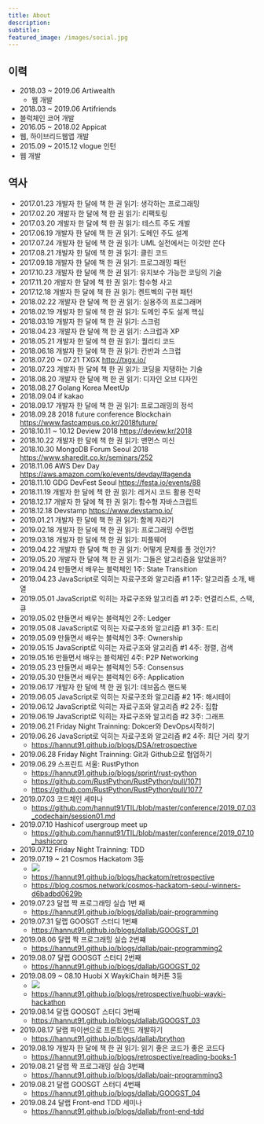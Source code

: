 ```yaml
---
title: About
description:
subtitle:
featured_image: /images/social.jpg
---
```


## 이력

* 2018.03 ~ 2019.06 Artiwealth
  * 웹 개발
* 2018.03 ~ 2019.06 Artifriends
 * 블럭체인 코어 개발
* 2016.05 ~ 2018.02 Appicat
 * 웹, 하이브리드웹앱 개발
* 2015.09 ~ 2015.12 vlogue 인턴
 * 웹 개발

## 역사

* 2017.01.23 개발자 한 달에 책 한 권 읽기: 생각하는 프로그래밍
* 2017.02.20 개발자 한 달에 책 한 권 읽기: 리팩토링
* 2017.03.20 개발자 한 달에 책 한 권 읽기: 테스트 주도 개발
* 2017.06.19 개발자 한 달에 책 한 권 읽기: 도메인 주도 설계
* 2017.07.24 개발자 한 달에 책 한 권 읽기: UML 실전에서는 이것만 쓴다
* 2017.08.21 개발자 한 달에 책 한 권 읽기: 클린 코드
* 2017.09.18 개발자 한 달에 책 한 권 읽기: 프로그래밍 패턴
* 2017.10.23 개발자 한 달에 책 한 권 읽기: 유지보수 가능한 코딩의 기술
* 2017.11.20 개발자 한 달에 책 한 권 읽기: 함수형 사고
* 2017.12.18 개발자 한 달에 책 한 권 읽기: 켄트벡의 구현 패턴
* 2018.02.22 개발자 한 달에 책 한 권 읽기: 실용주의 프로그래머
* 2018.02.19 개발자 한 달에 책 한 권 읽기: 도메인 주도 설계 핵심
* 2018.03.19 개발자 한 달에 책 한 권 읽기: 스크럼
* 2018.04.23 개발자 한 달에 책 한 권 읽기: 스크럽과 XP
* 2018.05.21 개발자 한 달에 책 한 권 읽기: 퀄리티 코드
* 2018.06.18 개발자 한 달에 책 한 권 읽기: 칸반과 스크럽
* 2018.07.20 ~ 07.21 TXGX <http://txgx.io/>
* 2018.07.23 개발자 한 달에 책 한 권 읽기: 코딩을 지탱하는 기술
* 2018.08.20 개발자 한 달에 책 한 권 읽기: 디자인 오브 디자인
* 2018.08.27 Golang Korea MeetUp
* 2018.09.04 if kakao
* 2018.09.17 개발자 한 달에 책 한 권 읽기: 프로그래밍의 정석
* 2018.09.28 2018 future conference Blockchain
  <https://www.fastcampus.co.kr/2018future/>
* 2018.10.11 ~ 10.12 Deview 2018 <https://deview.kr/2018>
* 2018.10.22 개발자 한 달에 책 한 권 읽기: 맨먼스 미신
* 2018.10.30 MongoDB Forum Seoul 2018 <https://www.sharedit.co.kr/seminars/252>
* 2018.11.06 AWS Dev Day <https://aws.amazon.com/ko/events/devday/#agenda>
* 2018.11.10 GDG DevFest Seoul <https://festa.io/events/88>
* 2018.11.19 개발자 한 달에 책 한 권 읽기: 레거시 코드 활용 전략
* 2018.12.17 개발자 한 달에 책 한 권 읽기: 함수형 자바스크립트
* 2018.12.18 Devstamp <https://www.devstamp.io/>
* 2019.01.21 개발자 한 달에 책 한 권 읽기: 함께 자라기
* 2019.02.18 개발자 한 달에 책 한 권 읽기: 프로그래밍 수련법
* 2019.03.18 개발자 한 달에 책 한 권 읽기: 피플웨어
* 2019.04.22 개발자 한 달에 책 한 권 읽기: 어떻게 문제를 풀 것인가?
* 2019.05.20 개발자 한 달에 책 한 권 읽기: 그들은 알고리즘을 알았을까?
* 2019.04.24 만들면서 배우는 블럭체인 1주: State Transition
* 2019.04.23 JavaScript로 익히는 자료구조와 알고리즘 #1 1주: 알고리즘 소개,
  배열
* 2019.05.01 JavaScript로 익히는 자료구조와 알고리즘 #1 2주: 연결리스트, 스택,
  큐
* 2019.05.02 만들면서 배우는 블럭체인 2주: Ledger
* 2019.05.08 JavaScript로 익히는 자료구조와 알고리즘 #1 3주: 트리
* 2019.05.09 만들면서 배우는 블럭체인 3주: Ownership
* 2019.05.15 JavaScript로 익히는 자료구조와 알고리즘 #1 4주: 정렬, 검색
* 2019.05.16 만들면서 배우는 블럭체인 4주: P2P Networking
* 2019.05.23 만들면서 배우는 블럭체인 5주: Consensus
* 2019.05.30 만들면서 배우는 블럭체인 6주: Application
* 2019.06.17 개발자 한 달에 책 한 권 읽기: 데브옵스 핸드북
* 2019.06.05 JavaScript로 익히는 자료구조와 알고리즘 #2 1주: 해시테이
* 2019.06.12 JavaScript로 익히는 자료구조와 알고리즘 #2 2주: 집합
* 2019.06.19 JavaScript로 익히는 자료구조와 알고리즘 #2 3주: 그래프
* 2019.06.21 Friday Night Trainning: Dokcer와 DevOps시작하기
* 2019.06.26 JavaScript로 익히는 자료구조와 알고리즘 #2 4주: 최단 거리 찾기
  * <https://hannut91.github.io/blogs/DSA/retrospective>
* 2019.06.28 Friday Night Trainning: Git과 Github으로 협업하기
* 2019.06.29 스프린트 서울: RustPython
  * <https://hannut91.github.io/blogs/sprint/rust-python>
  * <https://github.com/RustPython/RustPython/pull/1071>
  * <https://github.com/RustPython/RustPython/pull/1077>
* 2019.07.03 코드체인 세미나
  * <https://github.com/hannut91/TIL/blob/master/conference/2019_07_03_codechain/session01.md>
* 2019.07.10 Hashicof usergroup meet up
  * <https://github.com/hannut91/TIL/blob/master/conference/2019_07_10_hashicorp>
* 2019.07.12 Friday Night Trainning: TDD
* 2019.07.19 ~ 21 Cosmos Hackatom 3등
  * ![](https://user-images.githubusercontent.com/14071105/61802944-45aa4b00-ae6c-11e9-83eb-8a6b23e01f46.JPG)
  * <https://hannut91.github.io/blogs/hackatom/retrospective>
  * <https://blog.cosmos.network/cosmos-hackatom-seoul-winners-d6badbd0629b>
* 2019.07.23 달랩 짝 프로그래밍 실습 1번 째
  * <https://hannut91.github.io/blogs/dallab/pair-programming>
* 2019.07.31 달랩 GOOSGT 스터디 1번째
  * <https://hannut91.github.io/blogs/dallab/GOOGST_01>
* 2019.08.06 달랩 짝 프로그래밍 실습 2번쨰
  * <https://hannut91.github.io/blogs/dallab/pair-programming2>
* 2019.08.07 달랩 GOOSGT 스터디 2번째
  * <https://hannut91.github.io/blogs/dallab/GOOGST_02>
* 2019.08.09 ~ 08.10 Huobi X WaykiChain 해커톤 3등
  * ![](https://user-images.githubusercontent.com/14071105/62836064-652dda00-bc9a-11e9-9ac7-fde487724f23.jpg)
  * <https://hannut91.github.io/blogs/retrospective/huobi-wayki-hackathon>
* 2019.08.14 달랩 GOOSGT 스터디 3번째
  * <https://hannut91.github.io/blogs/dallab/GOOGST_03>
* 2019.08.17 달랩 파이썬으로 프론트엔드 개발하기
  * <https://hannut91.github.io/blogs/dallab/brython>
* 2019.08.19 개발자 한 달에 책 한 권 읽기: 읽기 좋은 코드가 좋은 코드다
  * <https://hannut91.github.io/blogs/retrospective/reading-books-1>
* 2019.08.21 달랩 짝 프로그래밍 실습 3번쨰
  * <https://hannut91.github.io/blogs/dallab/pair-programming3>
* 2019.08.21 달랩 GOOSGT 스터디 4번째
  * <https://hannut91.github.io/blogs/dallab/GOOGST_04>
* 2019.08.24 달랩 Front-end TDD 세미나
  * <https://hannut91.github.io/blogs/dallab/front-end-tdd>
